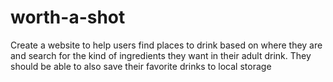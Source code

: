 # worth-a-shot
Create a website to help users find places to drink based on where they are and search for the kind of ingredients they want in their adult drink. They should be able to also save their favorite drinks to local storage
